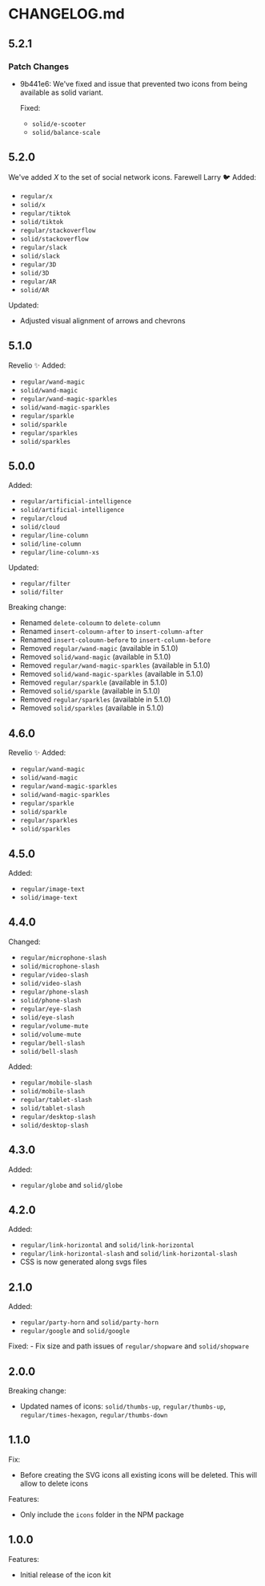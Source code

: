 # CHANGELOG.md

## 5.2.1

### Patch Changes

- 9b441e6: We've fixed and issue that prevented two icons from being available as solid variant.

  Fixed:

  - `solid/e-scooter`
  - `solid/balance-scale`

## 5.2.0

We've added _X_ to the set of social network icons. Farewell Larry 🐦
Added:

- `regular/x`
- `solid/x`
- `regular/tiktok`
- `solid/tiktok`
- `regular/stackoverflow`
- `solid/stackoverflow`
- `regular/slack`
- `solid/slack`
- `regular/3D`
- `solid/3D`
- `regular/AR`
- `solid/AR`

Updated:

- Adjusted visual alignment of arrows and chevrons

## 5.1.0

Revelio ✨
Added:

- `regular/wand-magic`
- `solid/wand-magic`
- `regular/wand-magic-sparkles`
- `solid/wand-magic-sparkles`
- `regular/sparkle`
- `solid/sparkle`
- `regular/sparkles`
- `solid/sparkles`

## 5.0.0

Added:

- `regular/artificial-intelligence`
- `solid/artificial-intelligence`
- `regular/cloud`
- `solid/cloud`
- `regular/line-column`
- `solid/line-column`
- `regular/line-column-xs`

Updated:

- `regular/filter`
- `solid/filter`

Breaking change:

- Renamed `delete-coloumn` to `delete-column`
- Renamed `insert-coloumn-after` to `insert-column-after`
- Renamed `insert-coloumn-before` to `insert-column-before`
- Removed `regular/wand-magic` (available in 5.1.0)
- Removed `solid/wand-magic` (available in 5.1.0)
- Removed `regular/wand-magic-sparkles` (available in 5.1.0)
- Removed `solid/wand-magic-sparkles` (available in 5.1.0)
- Removed `regular/sparkle` (available in 5.1.0)
- Removed `solid/sparkle` (available in 5.1.0)
- Removed `regular/sparkles` (available in 5.1.0)
- Removed `solid/sparkles` (available in 5.1.0)

## 4.6.0

Revelio ✨
Added:

- `regular/wand-magic`
- `solid/wand-magic`
- `regular/wand-magic-sparkles`
- `solid/wand-magic-sparkles`
- `regular/sparkle`
- `solid/sparkle`
- `regular/sparkles`
- `solid/sparkles`

## 4.5.0

Added:

- `regular/image-text`
- `solid/image-text`

## 4.4.0

Changed:

- `regular/microphone-slash`
- `solid/microphone-slash`
- `regular/video-slash`
- `solid/video-slash`
- `regular/phone-slash`
- `solid/phone-slash`
- `regular/eye-slash`
- `solid/eye-slash`
- `regular/volume-mute`
- `solid/volume-mute`
- `regular/bell-slash`
- `solid/bell-slash`

Added:

- `regular/mobile-slash`
- `solid/mobile-slash`
- `regular/tablet-slash`
- `solid/tablet-slash`
- `regular/desktop-slash`
- `solid/desktop-slash`

## 4.3.0

Added:

- `regular/globe` and `solid/globe`

## 4.2.0

Added:

- `regular/link-horizontal` and `solid/link-horizontal`
- `regular/link-horizontal-slash` and `solid/link-horizontal-slash`
- CSS is now generated along svgs files

## 2.1.0

Added:

- `regular/party-horn` and `solid/party-horn`
- `regular/google` and `solid/google`

Fixed: - Fix size and path issues of `regular/shopware` and `solid/shopware`

## 2.0.0

Breaking change:

- Updated names of icons: `solid/thumbs-up`, `regular/thumbs-up`, `regular/times-hexagon`, `regular/thumbs-down`

## 1.1.0

Fix:

- Before creating the SVG icons all existing icons will be deleted. This will allow to delete icons

Features:

- Only include the `icons` folder in the NPM package

## 1.0.0

Features:

- Initial release of the icon kit

<!--

## 1.7.0 (2014-08-13)

Security:

  - Fix for CVE-2013-0334, installing gems from an unexpected source -> [95f32s5b](http://www.google.com)

Features:

  - Gemfile `source` calls now take a block containing gems from that source -> [95f32s5b](http://www.google.com)
  - added the `:source` option to `gem` to specify a source -> [95f32s5b](http://www.google.com)

Fix:

  - warn on ambiguous gems available from more than one source -> [95f32s5b](http://www.google.com)

  -->
